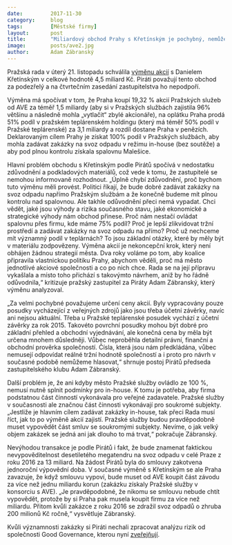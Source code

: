 ```yaml
---
date:         2017-11-30
category:     blog
tags:         [Městské firmy]
layout:       post
title:        "Miliardový obchod Prahy s Křetínským je pochybný, nemůžeme ho podpořit"
image:        posts/ave2.jpg
author:       Adam Zábranský
---
```


Pražská rada v úterý 21. listopadu schválila [výměnu akcií](https://github.com/pirati-cz/KlubPraha/blob/master/materialy/mestske-firmy/swap-prazske-sluzby-teplarenska/material-do-zastupitelstva.pdf) s Danielem Křetínským v celkové hodnotě 4,5 miliard Kč. Piráti považují tento obchod za podezřelý a na čtvrtečním zasedání zastupitelstva ho nepodpoří.

Výměna má spočívat v tom, že Praha koupí 19,32 % akcií Pražských služeb od AVE za téměř 1,5 miliardy (aby si v Pražských službách zajistila 96% většinu a následně mohla „vytlačit“ zbylé akcionáře), na oplátku Praha prodá 51% podíl v pražském teplárenském holdingu (který má téměř 50% podíl v Pražské teplárenské) za 3,1 miliardy a rozdíl dostane Praha v penězích. Deklarovaným cílem Prahy je získat 100% podíl v Pražských službách, aby mohla zadávat zakázky na svoz odpadu v režimu in-house (bez soutěže) a aby pod plnou kontrolu získala spalovnu Malešice. 

Hlavní problém obchodu s Křetínským podle Pirátů spočívá v nedostatku zdůvodnění a podkladových materiálů, což vede k tomu, že zastupitelé se nemohou informovaně rozhodnout. „Úplně chybí zdůvodnění, proč bychom tuto výměnu měli provést. Politici říkají, že bude dobré zadávat zakázky na svoz odpadu napřímo Pražským službám a že konečně budeme mít plnou kontrolu nad spalovnou. Ale takhle odůvodnění přeci nemá vypadat. Chci vědět, jaké jsou výhody a rizika současného stavu, jaké ekonomické a strategické výhody nám obchod přinese. Proč nám nestačí ovládat spalovnu přes firmu, kde máme 75% podíl? Proč je lepší zlikvidovat tržní prostředí a zadávat zakázky na svoz odpadu na přímo? Proč už nechceme mít významný podíl v teplárnách? To jsou základní otázky, které by měly být v materiálu zodpovězeny. Výměna akcií je nekoncepční krok, který není obhájen žádnou strategií města. Dva roky voláme po tom, aby koalice připravila vlastnickou politiku Prahy, abychom věděli, proč má město jednotlivé akciové společnosti a co po nich chce. Rada se na její přípravu vykašlala a místo toho přichází s takovýmto návrhem, aniž by ho řádně odůvodnila,“ kritizuje pražský zastupitel za Piráty Adam Zábranský, který výměnu analyzoval.

„Za velmi pochybné považujeme určení ceny akcií. Byly vypracovány pouze posudky vycházející z veřejných zdrojů jako jsou třeba účetní závěrky, navíc ani nejsou aktuální. Třeba u Pražské teplárenské posudek vychází z účetní závěrky za rok 2015. Takovéto povrchní posudky mohou být dobré pro základní přehled a obchodní vyjednávání, ale konečná cena by měla být určena mnohem důsledněji. Vůbec neproběhla detailní právní, finanční a obchodní prověrka společností. Čísla, která jsou nám předkládána, vůbec nemusejí odpovídat reálné tržní hodnotě společností a i proto pro návrh v současné podobě nemůžeme hlasovat,“ shrnuje postoj Pirátů předseda zastupitelského klubu Adam Zábranský.

Další problém je, že ani kdyby město Pražské služby ovládlo ze 100 %, nemusí nutně splnit podmínky pro in-house. K tomu je potřeba, aby firma podstatnou část činností vykonávala pro veřejné zadavatele. Pražské služby v současnosti ale značnou část činnosti vykonávají pro soukromé subjekty. „Jestliže je hlavním cílem zadávat zakázky in-house, tak přeci Rada musí říct, jak to po výměně akcií zajistí. Pražské služby budou pravděpodobně muset vypovědět část smluv se soukromými subjekty. Nevíme, o jak velký objem zakázek se jedná ani jak dlouho to má trvat,“ pokračuje Zábranský.

Nevýhodou transakce je podle Pirátů i fakt, že bude znamenat faktickou nevypověditelnost desetiletého megatendru na svoz odpadu v celé Praze z roku 2016 za 13 miliard. Na žádost Pirátů byla do smlouvy zakotvena jednoroční výpovědní doba. V současné výměně s Křetínským se ale Praha zavazuje, že když smlouvu vypoví, bude muset od AVE koupit část závodu za více než jednu miliardu korun (zakázku získaly Pražské služby v konsorciu s AVE). „Je pravděpodobné, že nikomu se smlouvu nebude chtít vypovědět, protože by si Praha pak musela koupit firmu za více než miliardu. Přitom kvůli zakázce z roku 2016 se zdražil svoz odpadů o zhruba 200 milionů Kč ročně,“ vysvětluje Zábranský.

Kvůli významnosti zakázky si Piráti nechali zpracovat analýzu rizik od společnosti Good Governance, kterou nyní [zveřejňují](https://github.com/pirati-cz/KlubPraha/raw/master/materialy/mestske-firmy/swap-prazske-sluzby-teplarenska/analyza-swap.pdf).
